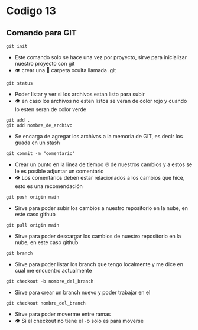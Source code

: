 # Codigo 13

## Comando para GIT
```
git init
```
- Este comando solo se hace una vez por proyecto, sirve para inicializar nuestro proyecto con git
- :eye: crear una :file_folder: carpeta oculta llamada 
.git
```
git status
```
- Poder listar y ver si los archivos estan listo para subir
- :eye: en caso los archivos no esten listos se veran de color rojo y cuando lo esten seran de color verde

```
git add .
git add nombre_de_archivo
```
- Se encarga de agregar los archivos a la memoria de GIT, es decir los guada en un stash
```
git commit -m "comentario"
```
- Crear un punto en la linea de tiempo :alarm_clock: de nuestros cambios y a estos se le es posible adjuntar un comentario
- :eye: Los comentarios deben estar relacionados a los cambios que hice, esto es una recomendación
```
git push origin main
```
- Sirve para poder subir los cambios a nuestro repositorio en la nube, en este caso github
```
git pull origin main
```
- Sirve para poder descargar los cambios de nuestro repositorio en la nube, en este caso github
```
git branch
```
- Sirve para poder listar los branch que tengo localmente y me dice en cual me encuentro actualmente

```
git checkout -b nombre_del_branch
```
- Sirve para crear un branch nuevo y poder trabajar en el

```
git checkout nombre_del_branch
```
- Sirve para poder moverme entre ramas
- 👁️ Si el checkout no tiene el -b solo es para moverse
